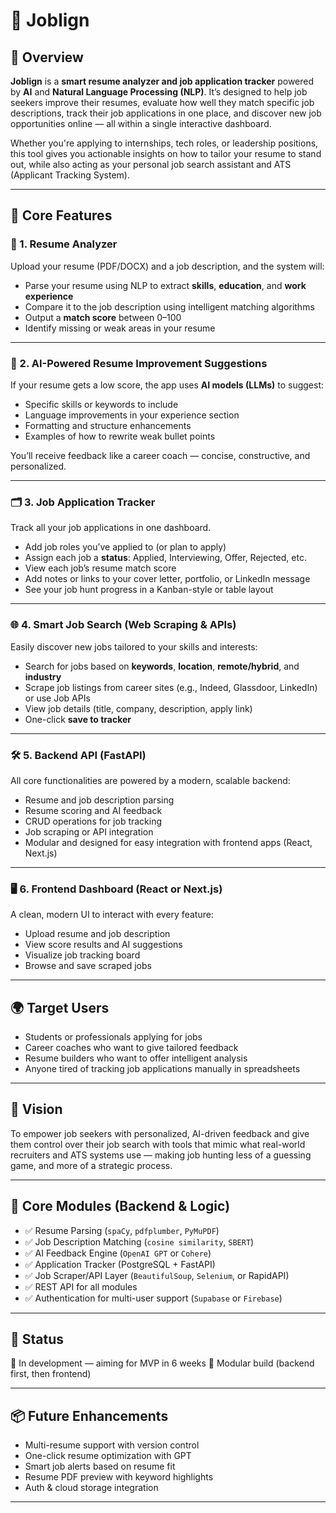 # 🧠 Joblign

## 📌 Overview

**Joblign** is a **smart resume analyzer and job application tracker** powered by **AI** and **Natural Language Processing (NLP)**. It’s designed to help job seekers improve their resumes, evaluate how well they match specific job descriptions, track their job applications in one place, and discover new job opportunities online — all within a single interactive dashboard.

Whether you're applying to internships, tech roles, or leadership positions, this tool gives you actionable insights on how to tailor your resume to stand out, while also acting as your personal job search assistant and ATS (Applicant Tracking System).

---

## 🎯 Core Features

### 📄 1. Resume Analyzer

Upload your resume (PDF/DOCX) and a job description, and the system will:

* Parse your resume using NLP to extract **skills**, **education**, and **work experience**
* Compare it to the job description using intelligent matching algorithms
* Output a **match score** between 0–100
* Identify missing or weak areas in your resume

---

### 🤖 2. AI-Powered Resume Improvement Suggestions

If your resume gets a low score, the app uses **AI models (LLMs)** to suggest:

* Specific skills or keywords to include
* Language improvements in your experience section
* Formatting and structure enhancements
* Examples of how to rewrite weak bullet points

You’ll receive feedback like a career coach — concise, constructive, and personalized.

---

### 🗂️ 3. Job Application Tracker

Track all your job applications in one dashboard.

* Add job roles you’ve applied to (or plan to apply)
* Assign each job a **status**: Applied, Interviewing, Offer, Rejected, etc.
* View each job’s resume match score
* Add notes or links to your cover letter, portfolio, or LinkedIn message
* See your job hunt progress in a Kanban-style or table layout

---

### 🌐 4. Smart Job Search (Web Scraping & APIs)

Easily discover new jobs tailored to your skills and interests:

* Search for jobs based on **keywords**, **location**, **remote/hybrid**, and **industry**
* Scrape job listings from career sites (e.g., Indeed, Glassdoor, LinkedIn) or use Job APIs
* View job details (title, company, description, apply link)
* One-click **save to tracker**

---

### 🛠️ 5. Backend API (FastAPI)

All core functionalities are powered by a modern, scalable backend:

* Resume and job description parsing
* Resume scoring and AI feedback
* CRUD operations for job tracking
* Job scraping or API integration
* Modular and designed for easy integration with frontend apps (React, Next.js)

---

### 🖥️ 6. Frontend Dashboard (React or Next.js)

A clean, modern UI to interact with every feature:

* Upload resume and job description
* View score results and AI suggestions
* Visualize job tracking board
* Browse and save scraped jobs

---

## 🌍 Target Users

* Students or professionals applying for jobs
* Career coaches who want to give tailored feedback
* Resume builders who want to offer intelligent analysis
* Anyone tired of tracking job applications manually in spreadsheets

---

## 🤝 Vision

To empower job seekers with personalized, AI-driven feedback and give them control over their job search with tools that mimic what real-world recruiters and ATS systems use — making job hunting less of a guessing game, and more of a strategic process.

---

## 🚧 Core Modules (Backend & Logic)

* ✅ Resume Parsing (`spaCy`, `pdfplumber`, `PyMuPDF`)
* ✅ Job Description Matching (`cosine similarity`, `SBERT`)
* ✅ AI Feedback Engine (`OpenAI GPT` or `Cohere`)
* ✅ Application Tracker (PostgreSQL + FastAPI)
* ✅ Job Scraper/API Layer (`BeautifulSoup`, `Selenium`, or RapidAPI)
* ✅ REST API for all modules
* ✅ Authentication for multi-user support (`Supabase` or `Firebase`)

---

## 📅 Status

🚀 In development — aiming for MVP in 6 weeks
🔧 Modular build (backend first, then frontend)

---

## 📦 Future Enhancements

* Multi-resume support with version control
* One-click resume optimization with GPT
* Smart job alerts based on resume fit
* Resume PDF preview with keyword highlights
* Auth & cloud storage integration

---
